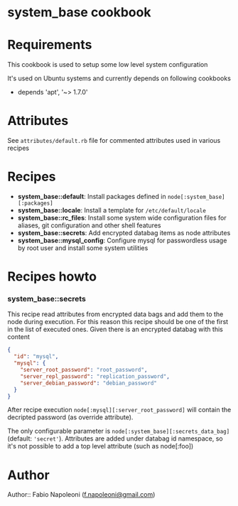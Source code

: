 # system_base cookbook

# Requirements

This cookbook is used to setup some low level system configuration

It's used on Ubuntu systems and currently depends on following cookbooks

* depends 'apt', '~> 1.7.0'

# Attributes

See `attributes/default.rb` file for commented attributes used in various recipes

# Recipes

* __system_base::default__: Install packages defined in `node[:system_base][:packages]`
* __system_base::locale__: Install a template for `/etc/default/locale`
* __system_base::rc_files__: Install some system wide configuration files for aliases, git configuration and other shell features
* __system_base::secrets__: Add encrypted databag items as node attributes
* __system_base::mysql_config__: Configure mysql for passwordless usage by root user and install some system utilities

# Recipes howto

### system_base::secrets

This recipe read attributes from encrypted data bags and add them to the node during execution. For this reason this recipe
 should be one of the first in the list of executed ones. Given there is an encrypted databag with this content

```json
{
  "id": "mysql",
  "mysql": {
    "server_root_password": "root_password",
    "server_repl_password": "replication_password",
    "server_debian_password": "debian_password"
  }
}
```

After recipe execution `node[:mysql][:server_root_password]` will contain the decripted password (as override attribute).

The only configurable parameter is `node[:system_base][:secrets_data_bag]` (default: `'secret'`). Attributes are added
under databag id namespace, so it's not possible to add a top level attribute (such as node[:foo])

# Author

Author:: Fabio Napoleoni (<f.napoleoni@gmail.com>)
